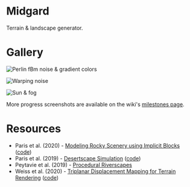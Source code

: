 # Midgard

Terrain &amp; landscape generator.

# Gallery

![Perlin fBm noise & gradient colors](https://imgur.com/Kj7BMNc.png)

![Warping noise](https://imgur.com/QAWsvhB.png)

![Sun & fog](https://imgur.com/u37DbIK.png)

More progress screenshots are available on the wiki's [milestones page](https://github.com/Razakhel/Midgard/wiki/Milestones).

# Resources

- Paris et al. (2020) - [Modeling Rocky Scenery using Implicit Blocks](https://hal.archives-ouvertes.fr/hal-02926218/file/2020-rocks-author.pdf) ([code](https://github.com/aparis69/Rock-fracturing))
- Paris et al. (2019) - [Desertscape Simulation](https://hal.archives-ouvertes.fr/hal-02273039/document) ([code](https://github.com/aparis69/Desertscapes-Simulation))
- Peytavie et al. (2019) - [Procedural Riverscapes](https://hal.archives-ouvertes.fr/hal-02281637/document)
- Weiss et al. (2020) - [Triplanar Displacement Mapping for Terrain Rendering](https://www.in.tum.de/fileadmin/w00bws/cg/Research/Publications/2020/TriplanarDisplacementMapping/short1020_CRC-Preprint.pdf) ([code](https://github.com/flojo33/Triplanar-Displacement-Mapping))
